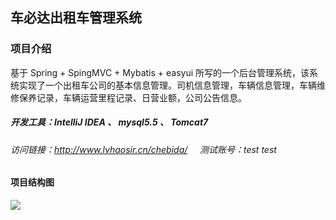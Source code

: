 ## 车必达出租车管理系统  
### 项目介绍
基于 Spring + SpingMVC + Mybatis + easyui 所写的一个后台管理系统，该系统实现了一个出租车公司的基本信息管理。司机信息管理，车辆信息管理，车辆维修保养记录，车辆运营里程记录、日营业额，公司公告信息。
##### 开发工具：IntelliJ IDEA 、 mysql5.5 、 Tomcat7
###### 访问链接：http://www.lvhaosir.cn/chebida/     测试账号：test  test

#### 项目结构图
<img  src="https://github.com/lvhaosri/chebida/blob/master/screenshots/1.png" />
